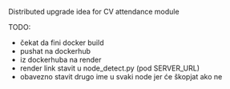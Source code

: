 Distributed upgrade idea for CV attendance module

TODO: 
- čekat da fini docker build
- pushat na dockerhub
- iz dockerhuba na render
- render link stavit u node_detect.py (pod SERVER_URL)
- obavezno stavit drugo ime u svaki node jer će škopjat ako ne
